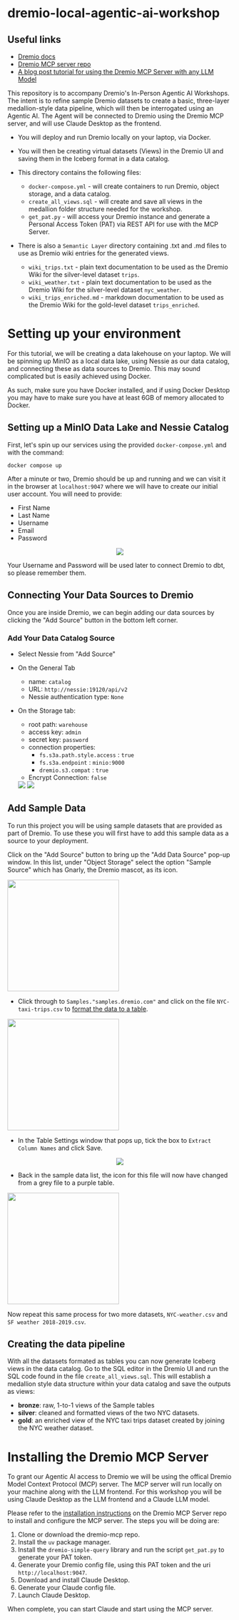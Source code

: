 # dremio-local-agentic-ai-workshop

## Useful links
- [Dremio docs](https://docs.dremio.com)
- [Dremio MCP server repo](https://github.com/dremio/dremio-mcp)
- [A blog post tutorial for using the Dremio MCP Server with any LLM Model](https://www.dremio.com/blog/using-the-dremio-mcp-server-with-any-llm-model/)

This repository is to accompany Dremio's In-Person Agentic AI Workshops. The intent is to refine sample Dremio datasets to create a basic, three-layer medallion-style data pipeline, which will then be interrogated using an Agentic AI. The Agent will be connected to Dremio using the Dremio MCP server, and will use Claude Desktop as the frontend.

- You will deploy and run Dremio locally on your laptop, via Docker.
- You will then be creating virtual datasets (Views) in the Dremio UI and saving them in the Iceberg format in a data catalog.
- This directory contains the following files:
    - `docker-compose.yml` - will create containers to run Dremio, object storage, and a data catalog.
    - `create_all_views.sql` - will create and save all views in the medallion folder structure needed for the workshop.
    - `get_pat.py` - will access your Dremio instance and generate a Personal Access Token (PAT) via REST API for use with the MCP Server.

- There is also a `Semantic Layer` directory containing .txt and .md files to use as Dremio wiki entries for the generated views.
    - `wiki_trips.txt` - plain text documentation to be used as the Dremio Wiki for the silver-level dataset `trips`.
    - `wiki_weather.txt` - plain text documentation to be used as the Dremio Wiki for the silver-level dataset `nyc_weather`.
    - `wiki_trips_enriched.md` - markdown documentation to be used as the Dremio Wiki for the gold-level dataset `trips_enriched`.

# Setting up your environment

For this tutorial, we will be creating a data lakehouse on your laptop. We will be spinning up MinIO as a local data lake, using Nessie as our data catalog, and connecting these as data sources to Dremio. This may sound complicated but is easily achieved using Docker. 

As such, make sure you have Docker installed, and if using Docker Desktop you may have to make sure you have at least 6GB of memory allocated to Docker. 

## Setting up a MinIO Data Lake and Nessie Catalog

First, let's spin up our services using the provided `docker-compose.yml` and with the command:

```
docker compose up
```
After a minute or two, Dremio should be up and running and we can visit it in the browser at `localhost:9047` where we will have to create our initial user account. You will need to provide:
  - First Name
  - Last Name
  - Username
  - Email
  - Password

<p align="center">
  <img src=./images/image-0.1.webp>
</p>

Your Username and Password will be used later to connect Dremio to dbt, so please remember them.

## Connecting Your Data Sources to Dremio
Once you are inside Dremio, we can begin adding our data sources by clicking the "Add Source" button in the bottom left corner.

### Add Your Data Catalog Source
  - Select Nessie from "Add Source"
  - On the General Tab
    - name: `catalog`
    - URL: `http://nessie:19120/api/v2`
    - Nessie authentication type: `None`
  - On the Storage tab:
    - root path: `warehouse`
    - access key: `admin`
    - secret key: `password`
    - connection properties:
      - `fs.s3a.path.style.access` : `true`
      - `fs.s3a.endpoint` : `minio:9000`
      - `dremio.s3.compat` : `true`
    - Encrypt Connection: `false`

    <img src=./images/image-0.2.webp>
    <img src=./images/image-0.3.webp>

## Add Sample Data
To run this project you will be using sample datasets that are provided as part of Dremio. To use these you will first have to add this sample data as a source to your deployment.

Click on the "Add Source" button to bring up the "Add Data Source" pop-up window. In this list, under "Object Storage" select the option "Sample Source" which has Gnarly, the Dremio mascot, as its icon.

<p align="left">
  <img src=./images/image-1.1.webp width="250">
</p>

- Click through to `Samples."samples.dremio.com"` and click on the file `NYC-taxi-trips.csv` to [format the data to a table](https://docs.dremio.com/current/sonar/data-sources/entity-promotion/).

<p align="left">
  <img src=./images/image-1.2.webp width="250">
</p>

- In the Table Settings window that pops up, tick the box to `Extract Column Names` and click Save.

<p align="center">
  <img src=./images/image-1.3.webp>
</p>

- Back in the sample data list, the icon for this file will now have changed from a grey file to a purple table.

<p align="left">
  <img src=./images/image-1.4.webp width="250">
</p>

Now repeat this same process for two more datasets, `NYC-weather.csv` and `SF weather 2018-2019.csv`.

## Creating the data pipeline

With all the datasets formated as tables you can now generate Iceberg views in the data catalog. Go to the SQL editor in the Dremio UI and run the SQL code found in the file `create_all_views.sql`. This will establish a medallion style data structure within your data catalog and save the outputs as views:
- **bronze**: raw, 1-to-1 views of the Sample tables
- **silver**: cleaned and formatted views of the two NYC datasets.
- **gold**: an enriched view of the NYC taxi trips dataset created by joining the NYC weather dataset.

# Installing the Dremio MCP Server
To grant our Agentic AI access to Dremio we will be using the offical Dremio Model Context Protocol (MCP) server. The MCP server will run locally on your machine along with the LLM frontend. For this workshop you will be using Claude Desktop as the LLM frontend and a Claude LLM model.

Please refer to the [installation instructions](https://github.com/dremio/dremio-mcp?tab=readme-ov-file#installation) on the Dremio MCP Server repo to install and configure the MCP server. The steps you will be doing are:
1) Clone or download the dremio-mcp repo.
2) Install the `uv` package manager.
3) Install the `dremio-simple-query` library and run the script `get_pat.py` to generate your PAT token.
4) Generate your Dremio config file, using this PAT token and the uri `http://localhost:9047`.
5) Download and install Claude Desktop.
6) Generate your Claude config file.
7) Launch Claude Desktop.

When complete, you can start Claude and start using the MCP server.
